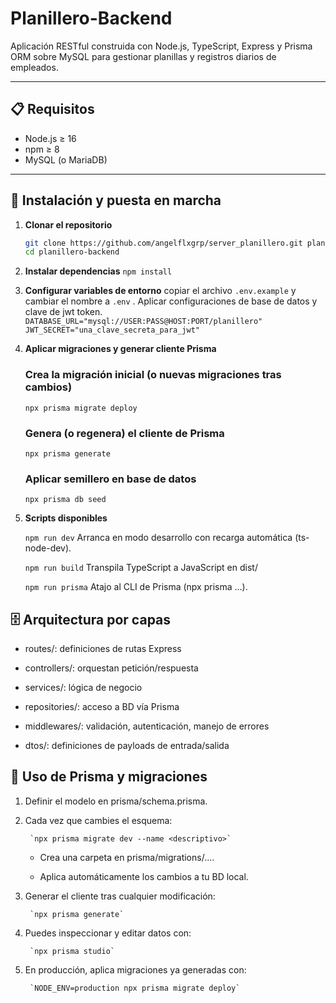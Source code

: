 # Planillero-Backend

Aplicación RESTful construida con Node.js, TypeScript, Express y Prisma ORM sobre MySQL para gestionar planillas y registros diarios de empleados.

---

## 📋 Requisitos

- Node.js ≥ 16  
- npm ≥ 8  
- MySQL (o MariaDB)  

---

## 🚀 Instalación y puesta en marcha

1. **Clonar el repositorio**  
   ```bash
   git clone https://github.com/angelflxgrp/server_planillero.git planillero-backend
   cd planillero-backend

2. **Instalar dependencias**
    `npm install`

3. **Configurar variables de entorno**
    copiar el archivo `.env.example` y cambiar el nombre a `.env` .
    Aplicar configuraciones de base de datos y clave de jwt token.
    `DATABASE_URL="mysql://USER:PASS@HOST:PORT/planillero"
    JWT_SECRET="una_clave_secreta_para_jwt"
    `
4. **Aplicar migraciones y generar cliente Prisma**
    ### Crea la migración inicial (o nuevas migraciones tras cambios)
    `npx prisma migrate deploy`

    ### Genera (o regenera) el cliente de Prisma
    `npx prisma generate`

    ### Aplicar semillero en base de datos
    `npx prisma db seed`

5. **Scripts disponibles**

    `npm run dev`
    Arranca en modo desarrollo con recarga automática (ts-node-dev).

    `npm run build`
    Transpila TypeScript a JavaScript en dist/

    `npm run prisma`
    Atajo al CLI de Prisma (npx prisma …).

## 🗄️ Arquitectura por capas
- routes/: definiciones de rutas Express

- controllers/: orquestan petición/respuesta

- services/: lógica de negocio

- repositories/: acceso a BD vía Prisma

- middlewares/: validación, autenticación, manejo de errores

- dtos/: definiciones de payloads de entrada/salida

## 🔧 Uso de Prisma y migraciones

1. Definir el modelo en prisma/schema.prisma.
2. Cada vez que cambies el esquema:

        `npx prisma migrate dev --name <descriptivo>`
    - Crea una carpeta en prisma/migrations/....

    - Aplica automáticamente los cambios a tu BD local.
3. Generar el cliente tras cualquier modificación:
    
        `npx prisma generate`
4. Puedes inspeccionar y editar datos con:
    
        `npx prisma studio`

5. En producción, aplica migraciones ya generadas con:

        `NODE_ENV=production npx prisma migrate deploy`